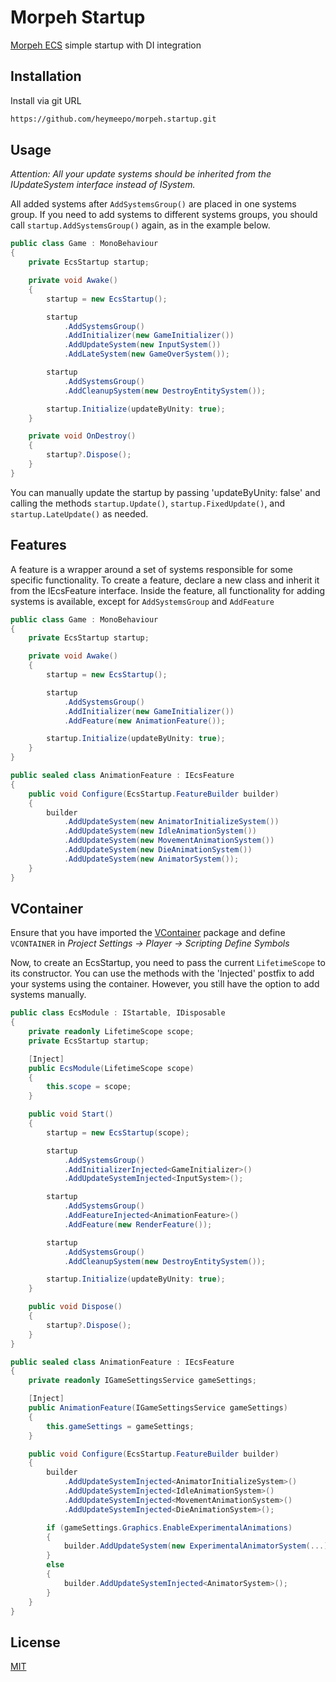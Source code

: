 # Morpeh Startup

[Morpeh ECS](https://github.com/scellecs/morpeh) simple startup with DI integration

## Installation

Install via git URL

```bash
https://github.com/heymeepo/morpeh.startup.git
```

## Usage

*Attention: All your update systems should be inherited from the IUpdateSystem interface instead of ISystem.*

All added systems after ```AddSystemsGroup()``` are placed in one systems group. If you need to add systems to different systems groups, you should call ```startup.AddSystemsGroup()``` again, as in the example below.
```csharp
public class Game : MonoBehaviour
{
    private EcsStartup startup;

    private void Awake()
    {
        startup = new EcsStartup();

        startup
            .AddSystemsGroup()
            .AddInitializer(new GameInitializer())
            .AddUpdateSystem(new InputSystem())
            .AddLateSystem(new GameOverSystem());

        startup
            .AddSystemsGroup()
            .AddCleanupSystem(new DestroyEntitySystem());

        startup.Initialize(updateByUnity: true);
    }

    private void OnDestroy()
    {
        startup?.Dispose();
    }
}
```

You can manually update the startup by passing 'updateByUnity: false' and calling the methods ```startup.Update()```, ```startup.FixedUpdate()```, and ```startup.LateUpdate()``` as needed.

## Features
A feature is a wrapper around a set of systems responsible for some specific functionality. To create a feature, declare a new class and inherit it from the IEcsFeature interface. Inside the feature, all functionality for adding systems is available, except for ```AddSystemsGroup``` and ```AddFeature```

```csharp
public class Game : MonoBehaviour
{
    private EcsStartup startup;

    private void Awake()
    {
        startup = new EcsStartup();

        startup
            .AddSystemsGroup()
            .AddInitializer(new GameInitializer())
            .AddFeature(new AnimationFeature());

        startup.Initialize(updateByUnity: true);
    }
}

public sealed class AnimationFeature : IEcsFeature
{
    public void Configure(EcsStartup.FeatureBuilder builder)
    {
        builder
            .AddUpdateSystem(new AnimatorInitializeSystem())
            .AddUpdateSystem(new IdleAnimationSystem())
            .AddUpdateSystem(new MovementAnimationSystem())
            .AddUpdateSystem(new DieAnimationSystem())
            .AddUpdateSystem(new AnimatorSystem());
    }
}
```

## VContainer
Ensure that you have imported the [VContainer](https://github.com/hadashiA/VContainer) package and define ```VCONTAINER``` in 
*Project Settings -> Player -> Scripting Define Symbols*

Now, to create an EcsStartup, you need to pass the current ```LifetimeScope``` to its constructor.
You can use the methods with the 'Injected' postfix to add your systems using the container. However, you still have the option to add systems manually.

```csharp
public class EcsModule : IStartable, IDisposable
{
    private readonly LifetimeScope scope;
    private EcsStartup startup;

    [Inject]
    public EcsModule(LifetimeScope scope)
    {
        this.scope = scope;
    }

    public void Start()
    {
        startup = new EcsStartup(scope);

        startup
            .AddSystemsGroup()
            .AddInitializerInjected<GameInitializer>()
            .AddUpdateSystemInjected<InputSystem>();

        startup
            .AddSystemsGroup()
            .AddFeatureInjected<AnimationFeature>()
            .AddFeature(new RenderFeature());

        startup
            .AddSystemsGroup()
            .AddCleanupSystem(new DestroyEntitySystem());

        startup.Initialize(updateByUnity: true);
    }

    public void Dispose()
    {
        startup?.Dispose();
    }
}

public sealed class AnimationFeature : IEcsFeature
{
    private readonly IGameSettingsService gameSettings;

    [Inject]
    public AnimationFeature(IGameSettingsService gameSettings)
    {
        this.gameSettings = gameSettings;
    }

    public void Configure(EcsStartup.FeatureBuilder builder)
    {
        builder
            .AddUpdateSystemInjected<AnimatorInitializeSystem>()
            .AddUpdateSystemInjected<IdleAnimationSystem>()
            .AddUpdateSystemInjected<MovementAnimationSystem>()
            .AddUpdateSystemInjected<DieAnimationSystem>();

        if (gameSettings.Graphics.EnableExperimentalAnimations)
        {
            builder.AddUpdateSystem(new ExperimentalAnimatorSystem(...));
        }
        else
        { 
            builder.AddUpdateSystemInjected<AnimatorSystem>();
        }
    }
}
```

## License

[MIT](https://choosealicense.com/licenses/mit/)